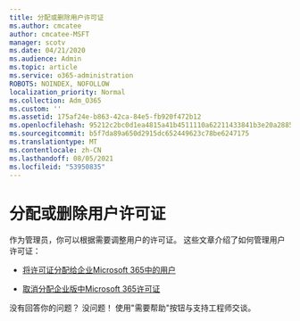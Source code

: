 ```yaml
---
title: 分配或删除用户许可证
ms.author: cmcatee
author: cmcatee-MSFT
manager: scotv
ms.date: 04/21/2020
ms.audience: Admin
ms.topic: article
ms.service: o365-administration
ROBOTS: NOINDEX, NOFOLLOW
localization_priority: Normal
ms.collection: Adm_O365
ms.custom: ''
ms.assetid: 175af24e-b863-42ca-84e5-fb920f472b12
ms.openlocfilehash: 95212c2bc0d1ea4815a41b4511110a62211433841b3e20a28856773a3d42884d
ms.sourcegitcommit: b5f7da89a650d2915dc652449623c78be6247175
ms.translationtype: MT
ms.contentlocale: zh-CN
ms.lasthandoff: 08/05/2021
ms.locfileid: "53950835"
---
```

# <a name="assign-or-remove-user-licenses"></a>分配或删除用户许可证

作为管理员，你可以根据需要调整用户的许可证。 这些文章介绍了如何管理用户许可证：
  
- [将许可证分配给企业Microsoft 365中的用户](https://docs.microsoft.com/azure/active-directory/fundamentals/license-users-groups?context=azure/active-directory/users-groups-roles/context/ugr-context)

- [取消分配企业版中Microsoft 365许可证](https://docs.microsoft.com/azure/active-directory/fundamentals/license-users-groups?context=azure/active-directory/users-groups-roles/context/ugr-context#remove-a-license)

没有回答你的问题？ 没问题！ 使用"需要帮助"按钮与支持工程师交谈。